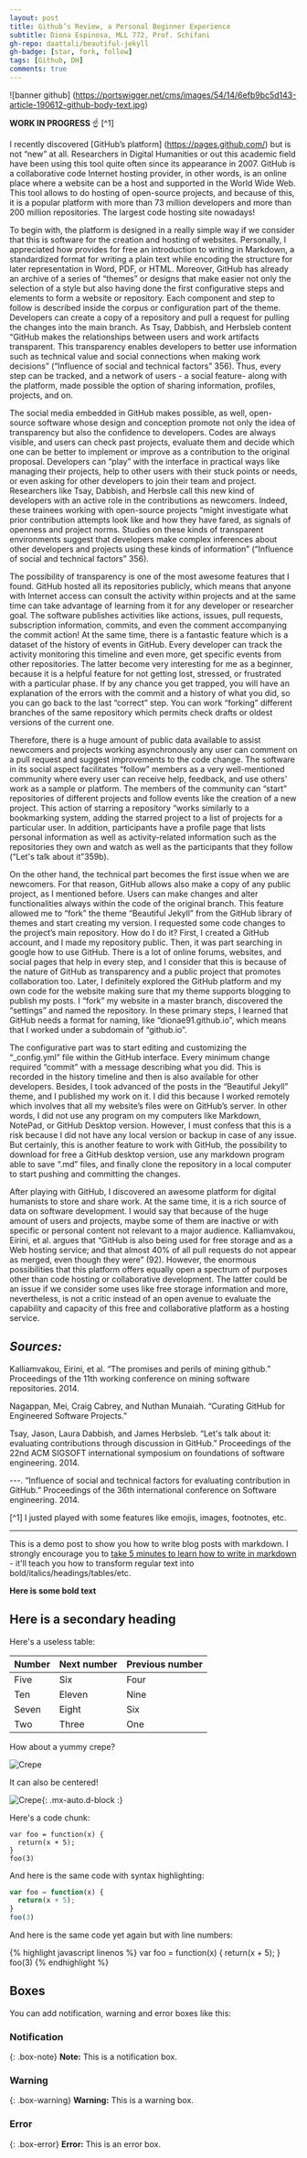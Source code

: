 ```yaml
---
layout: post
title: Github’s Review, a Personal Beginner Experience 
subtitle: Diona Espinosa, MLL 772, Prof. Schifani
gh-repo: daattali/beautiful-jekyll
gh-badge: [star, fork, follow]
tags: [Github, DH]
comments: true
---
```


![banner github] (https://portswigger.net/cms/images/54/14/6efb9bc5d143-article-190612-github-body-text.jpg)


**WORK IN PROGRESS** :point_up: [^1]


I recently discovered [GitHub’s platform] (https://pages.github.com/) but is not “new” at all. Researchers in Digital Humanities or out this academic field have been using this tool quite often since its appearance in 2007. GitHub is a collaborative code Internet hosting provider, in other words, is an online place where a website can be a host and supported in the World Wide Web.  This tool allows to do hosting of open-source projects, and because of this, it is a popular platform with more than 73 million developers and more than 200 million repositories. The largest code hosting site nowadays! 

To begin with, the platform is designed in a really simple way if we consider that this is software for the creation and hosting of websites. Personally, I appreciated how provides for free an introduction to writing in Markdown, a standardized format for writing a plain text while encoding the structure for later representation in Word, PDF, or HTML. Moreover, GitHub has already an archive of a series of “themes” or designs that make easier not only the selection of a style but also having done the first configurative steps and elements to form a website or repository. Each component and step to follow is described inside the corpus or configuration part of the theme. Developers can create a copy of a repository and pull a request for pulling the changes into the main branch. As Tsay, Dabbish, and Herbsleb content “GitHub makes the relationships between users and work artifacts transparent. This transparency enables developers to better use information such as technical value and social connections when making work decisions” (“Influence of social and technical factors” 356). Thus, every step can be tracked, and a network of users - a social feature- along with the platform, made possible the option of sharing information, profiles, projects, and on. 

The social media embedded in GitHub makes possible, as well, open-source software whose design and conception promote not only the idea of transparency but also the confidence to developers. Codes are always visible, and users can check past projects, evaluate them and decide which one can be better to implement or improve as a contribution to the original proposal. Developers can “play” with the interface in practical ways like managing their projects, help to other users with their stuck points or needs, or even asking for other developers to join their team and project. Researchers like Tsay, Dabbish, and Herbsle call this new kind of developers with an active role in the contributions as newcomers. Indeed, these trainees working with open-source projects “might investigate what prior contribution attempts look like and how they have fared, as signals of openness and project norms. Studies on these kinds of transparent environments suggest that developers make complex inferences about other developers and projects using these kinds of information” (“Influence of social and technical factors” 356).

The possibility of transparency is one of the most awesome features that I found. GitHub hosted all its repositories publicly, which means that anyone with Internet access can consult the activity within projects and at the same time can take advantage of learning from it for any developer or researcher goal. The software publishes activities like actions, issues, pull requests, subscription information, commits, and even the comment accompanying the commit action! At the same time, there is a fantastic feature which is a dataset of the history of events in GitHub. Every developer can track the activity monitoring this timeline and even more, get specific events from other repositories. The latter become very interesting for me as a beginner, because it is a helpful feature for not getting lost, stressed, or frustrated with a particular phase. If by any chance you get trapped, you will have an explanation of the errors with the commit and a history of what you did, so you can go back to the last “correct” step.  You can work “forking” different branches of the same repository which permits check drafts or oldest versions of the current one. 

Therefore, there is a huge amount of public data available to assist newcomers and projects working asynchronously any user can comment on a pull request and suggest improvements to the code change. The software in its social aspect facilitates “follow” members as a very well-mentioned community where every user can receive help, feedback, and use others' work as a sample or platform. The members of the community can “start” repositories of different projects and follow events like the creation of a new project. This action of starring a repository “works similarly to a bookmarking system, adding the starred project to a list of projects for a particular user. In addition, participants have a profile page that lists personal information as well as activity-related information such as the repositories they own and watch as well as the participants that they follow (“Let's talk about it”359b).

On the other hand, the technical part becomes the first issue when we are newcomers. For that reason, GitHub allows also make a copy of any public project, as I mentioned before. Users can make changes and alter functionalities always within the code of the original branch. This feature allowed me to “fork” the theme “Beautiful Jekyll” from the GitHub library of themes and start creating my version. I requested some code changes to the project’s main repository.
How do I do it?  First, I created a GitHub account, and I made my repository public. Then, it was part searching in google how to use GitHub. There is a lot of online forums, websites, and social pages that help in every step, and I consider that this is because of the nature of GitHub as transparency and a public project that promotes collaboration too. Later, I definitely explored the GitHub platform and my own code for the website making sure that my theme supports blogging to publish my posts. I “fork” my website in a master branch, discovered the “settings” and named the repository. In these primary steps, I learned that GitHub needs a format for naming, like “dionae91.github.io”, which means that I worked under a subdomain of “github.io”. 

The configurative part was to start editing and customizing the “_config.yml”  file within the GitHub interface. Every minimum change required “commit” with a message describing what you did. This is recorded in the history timeline and then is also available for other developers. Besides, I took advanced of the posts in the “Beautiful Jekyll” theme, and I published my work on it. I did this because I worked remotely which involves that all my website’s files were on GitHub’s server. In other words, I did not use any program on my computers like Markdown, NotePad, or GitHub Desktop version. However, I must confess that this is a risk because I did not have any local version or backup in case of any issue. But certainly, this is another feature to work with GitHub, the possibility to download for free a GitHub desktop version, use any markdown program able to save “.md” files, and finally clone the repository in a local computer to start pushing and committing the changes.  

After playing with GitHub, I discovered an awesome platform for digital humanists to store and share work. At the same time, it is a rich source of data on software development. I would say that because of the huge amount of users and projects, maybe some of them are inactive or with specific or personal content not relevant to a major audience. Kalliamvakou, Eirini, et al. argues that “GitHub is also being used for free storage and as a Web hosting service; and that almost 40% of all pull requests do not appear as merged, even though they were” (92). However, the enormous possibilities that this platform offers equally open a spectrum of purposes other than code hosting or collaborative development. The latter could be an issue if we consider some uses like free storage information and more, nevertheless, is not a critic instead of an open avenue to evaluate the capability and capacity of this free and collaborative platform as a hosting service. 


## *Sources:*

Kalliamvakou, Eirini, et al. “The promises and perils of mining github.” Proceedings of the 11th working conference on mining software repositories. 2014.

Nagappan, Mei, Craig Cabrey, and Nuthan Munaiah. “Curating GitHub for Engineered Software Projects.”

Tsay, Jason, Laura Dabbish, and James Herbsleb. “Let's talk about it: evaluating contributions through discussion in GitHub.” Proceedings of the 22nd ACM SIGSOFT international symposium on foundations of software engineering. 2014.

---. “Influence of social and technical factors for evaluating contribution in GitHub.”  Proceedings of the 36th international conference on Software engineering. 2014.


[^1] I justed played with some features like emojis, images, footnotes, etc. 

------------------------

This is a demo post to show you how to write blog posts with markdown.  I strongly encourage you to [take 5 minutes to learn how to write in markdown](https://markdowntutorial.com/) - it'll teach you how to transform regular text into bold/italics/headings/tables/etc.

**Here is some bold text**

## Here is a secondary heading

Here's a useless table:

| Number | Next number | Previous number |
| :------ |:--- | :--- |
| Five | Six | Four |
| Ten | Eleven | Nine |
| Seven | Eight | Six |
| Two | Three | One |


How about a yummy crepe?

![Crepe](https://s3-media3.fl.yelpcdn.com/bphoto/cQ1Yoa75m2yUFFbY2xwuqw/348s.jpg)

It can also be centered!

![Crepe](https://s3-media3.fl.yelpcdn.com/bphoto/cQ1Yoa75m2yUFFbY2xwuqw/348s.jpg){: .mx-auto.d-block :}

Here's a code chunk:

~~~
var foo = function(x) {
  return(x + 5);
}
foo(3)
~~~

And here is the same code with syntax highlighting:

```javascript
var foo = function(x) {
  return(x + 5);
}
foo(3)
```

And here is the same code yet again but with line numbers:

{% highlight javascript linenos %}
var foo = function(x) {
  return(x + 5);
}
foo(3)
{% endhighlight %}

## Boxes
You can add notification, warning and error boxes like this:

### Notification

{: .box-note}
**Note:** This is a notification box.

### Warning

{: .box-warning}
**Warning:** This is a warning box.

### Error

{: .box-error}
**Error:** This is an error box.

